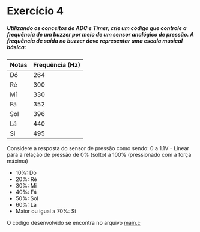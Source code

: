 # Exercício 4

##### Utilizando os conceitos de ADC e Timer, crie um código que controle a frequência de um buzzer por meio de um sensor analógico de pressão. A frequência de saída no buzzer deve representar uma escala musical básica:

| Notas | Frequência (Hz) |
|-------|-----------------|
| Dó    | 264             |
| Ré    | 300             |
| Mí    | 330             |
| Fá    | 352             |
| Sol   | 396             |
| Lá    | 440             |
| Si    | 495             |

Considere a resposta do sensor de pressão como sendo:
0 a 1.1V - Linear para a relação de pressão de 0% (solto) a 100% (pressionado com a força máxima)

- 10%: Dó
- 20%: Ré
- 30%: Mi
- 40%: Fá
- 50%: Sol
- 60%: Lá
- Maior ou igual a 70%: Si

O código desenvolvido se encontra no arquivo [main.c](./main.c)